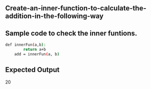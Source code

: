 ## Create-an-inner-function-to-calculate-the-addition-in-the-following-way
## Sample code to check the inner funtions.
```sh
def innerFun(a,b):
        return a+b
    add = innerFun(a, b)
```
## Expected Output
20
